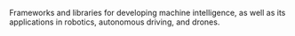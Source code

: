 Frameworks and libraries for developing machine intelligence, as well as its applications in robotics, autonomous driving, and drones.
